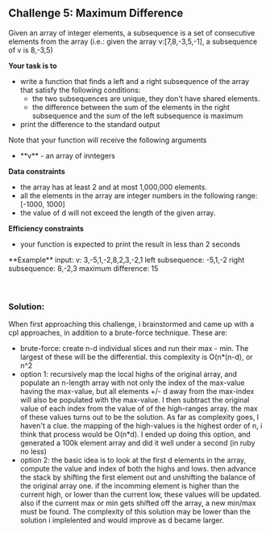 <h2>Challenge 5: Maximum Difference</h2>

Given an array of integer elements, a subsequence is a set of consecutive elements from the array (i.e.: given the array v:[7,8,-3,5,-1], a subsequence of v is 8,-3,5)

**Your task is to**
<ul>
    <li>write a function that finds a left and a right subsequence of the array that satisfy the following conditions:
        <ul>
            <li>the two subsequences are unique, they don't have shared elements.</li>
            <li>the difference between the sum of the elements in the right subsequence and the sum of the left subsequence is maximum</li>
        </ul>
    </li>
    <li>print the difference to the standard output</li>    
</ul>

Note that your function will receive the following arguments
<ul>
    <li> **v** - an array of inntegers</li>
    
</ul>

**Data constraints**
<ul>
    <li>the array has at least 2 and at most 1,000,000 elements.</li>
    <li>all the elements in the array are integer numbers in the following range: [-1000, 1000]</li>
    <li>the value of d will not exceed the length of the given array.</li>
</ul>

**Efficiency constraints**
<ul>
    <li>your function is expected to print the result in less than 2 seconds</li>
</ul>
**Example**
input: v: 3,-5,1,-2,8,2,3,-2,1
left subsequence: -5,1,-2
right subsequence: 8,-2,3 
maximum difference: 15
<br><br><br>
<h3>Solution:</h3>
<p>When first approaching this challenge, i brainstormed and came up with a cpl approaches, in addition to a brute-force technique. These are:</p>
<ul>
    <li>brute-force: create n-d individual slices and run their max - min.  The largest of these will be the differential.  this complexity is O(n*(n-d), or n^2</li>
    <li>option 1: recursively map the local highs of the original array, and populate an n-length array with not only the index of the max-value having the max-value, but all elements +/- d away from the max-index will also be populated with the max-value.  I then subtract the original value of each index from the value of of the high-ranges array.  the max of these values turns out to be the solution.  As far as complexity goes, I haven't a clue.  the mapping of the high-values is the highest order of n, i think that process would be O(n*d).  I ended up doing this option, and generated a 100k element array and did it well under a second (in ruby no less)</li>
    <li>option 2: the basic idea is to look at the first d elements in the array, compute the value and index of both the highs and lows.  then advance the stack by shifting the first element out and unshifting the balance of the original array one.  if the incomming element is higher than the current high, or lower than the current low, these values will be updated.  also if the current max or min gets shifted off the array, a new min/max must be found.  The complexity of this solution may be lower than the solution i implelented and would improve as d became larger.</li>
</ul>
